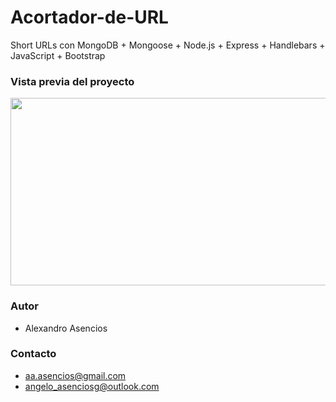# Acortador-de-URL
Short URLs con MongoDB + Mongoose + Node.js + Express + Handlebars + JavaScript + Bootstrap

### Vista previa del proyecto
<img src="https://media.giphy.com/media/v1.Y2lkPTc5MGI3NjExYzYxZDJhOGE5ZDhiOGRhNGJiNDQzYzQ4NGFmYzM3ZWYwNDFkZTZhZSZjdD1n/UNbbeBW9FPr1GA7jAD/giphy.gif" width="700" height="300">

### Autor
- Alexandro Asencios

### Contacto
- [aa.asencios@gmail.com](mailto:aa.asenciosg@gmail.com)
- [angelo_asenciosg@outlook.com](mailto:angelo_asenciosg@outlook.com)
